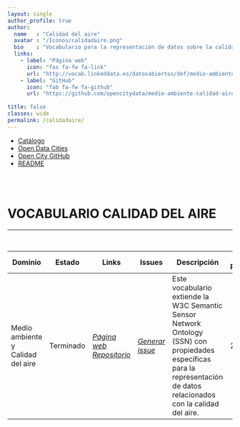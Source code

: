 ```yaml
---
layout: single
author_profile: true 
author:
  name   : "Calidad del aire"
  avatar : "/Iconos/calidadaire.png"
  bio    : "Vocabulario para la representación de datos sobre la calidad del aire."
  links:
    - label: "Página web"
      icon: "fas fa-fw fa-link"
      url: "http://vocab.linkeddata.es/datosabiertos/def/medio-ambiente/calidad-aire"
    - label: "GitHub"
      icon: "fab fa-fw fa-github"
      url: "https://github.com/opencitydata/medio-ambiente-calidad-aire"
      
title: false
classes: wide
permalink: /calidadaire/
---
```


<head>
<link href="/CatalogoFEMP/stylesheet.css" rel="stylesheet"/>
  
  <nav class="style-4">
<ul class="menu-4">
	<li class="current"><a href="https://opencitydata.github.io/CatalogoFEMP/" data-hover="Catálogo">Catálogo</a></li>
	<li class="left"><a href="http://vocab.linkeddata.es/datosabiertos/" data-hover="Open Data Cities">Open Data Cities</a></li>
	<li class="left"><a href="https://github.com/opencitydata/" data-hover="Open City GitHub">Open City GitHub</a></li>
	<li class="left"><a href="https://github.com/opencitydata/medio-ambiente-calidad-aire/blob/master/README.md" data-hover="README">README</a></li>
</ul>
	</nav>
	<br><br>  
	
</head>

<div id="bodyid">

<h1> VOCABULARIO CALIDAD DEL AIRE </h1>
</div>
  
---

&nbsp;
 

  
  
| Dominio |  Estado  |   Links   |   Issues   |   Descripción   |  Fecha Publicación |   Prefijo   | Formatos |   Liciencia | Idiomas   | 
| -------- | -------- | --------- | ---------- | --------------- | -------- | --------- | -------- | --------- | ---------- | 
| Medio ambiente y Calidad del aire | Terminado | *[Página web](http://vocab.linkeddata.es/datosabiertos/def/medio-ambiente/calidad-aire/index-en.html)* *[Repositorio](https://github.com/opencitydata/medio-ambiente-calidad-aire)*  |  *[Generar issue](https://github.com/opencitydata/medio-ambiente-calidad-aire/issues)*   | Este vocabulario extiende la W3C Semantic Sensor Network Ontology (SSN) con propiedades específicas para la representación de datos relacionados con la calidad del aire.  | 26/01/19 | esair |  json+LD    rdf+xml    NTriples   turtle | CC-BY  | es   |
 
 
  

 

&nbsp;


  

